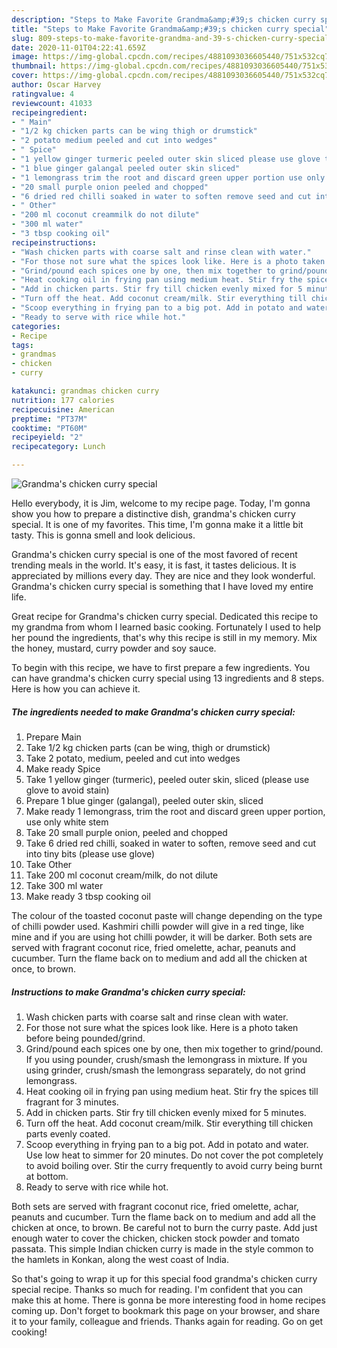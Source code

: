 ```yaml
---
description: "Steps to Make Favorite Grandma&amp;#39;s chicken curry special"
title: "Steps to Make Favorite Grandma&amp;#39;s chicken curry special"
slug: 809-steps-to-make-favorite-grandma-and-39-s-chicken-curry-special
date: 2020-11-01T04:22:41.659Z
image: https://img-global.cpcdn.com/recipes/4881093036605440/751x532cq70/grandmas-chicken-curry-special-recipe-main-photo.jpg
thumbnail: https://img-global.cpcdn.com/recipes/4881093036605440/751x532cq70/grandmas-chicken-curry-special-recipe-main-photo.jpg
cover: https://img-global.cpcdn.com/recipes/4881093036605440/751x532cq70/grandmas-chicken-curry-special-recipe-main-photo.jpg
author: Oscar Harvey
ratingvalue: 4
reviewcount: 41033
recipeingredient:
- " Main"
- "1/2 kg chicken parts can be wing thigh or drumstick"
- "2 potato medium peeled and cut into wedges"
- " Spice"
- "1 yellow ginger turmeric peeled outer skin sliced please use glove to avoid stain"
- "1 blue ginger galangal peeled outer skin sliced"
- "1 lemongrass trim the root and discard green upper portion use only white stem"
- "20 small purple onion peeled and chopped"
- "6 dried red chilli soaked in water to soften remove seed and cut into tiny bits please use glove"
- " Other"
- "200 ml coconut creammilk do not dilute"
- "300 ml water"
- "3 tbsp cooking oil"
recipeinstructions:
- "Wash chicken parts with coarse salt and rinse clean with water."
- "For those not sure what the spices look like. Here is a photo taken before being pounded/grind."
- "Grind/pound each spices one by one, then mix together to grind/pound. If you using pounder, crush/smash the lemongrass in mixture. If you using grinder, crush/smash the lemongrass separately, do not grind lemongrass."
- "Heat cooking oil in frying pan using medium heat. Stir fry the spices till fragrant for 3 minutes."
- "Add in chicken parts. Stir fry till chicken evenly mixed for 5 minutes."
- "Turn off the heat. Add coconut cream/milk. Stir everything till chicken parts evenly coated."
- "Scoop everything in frying pan to a big pot. Add in potato and water. Use low heat to simmer for 20 minutes. Do not cover the pot completely to avoid boiling over. Stir the curry frequently to avoid curry being burnt at bottom."
- "Ready to serve with rice while hot."
categories:
- Recipe
tags:
- grandmas
- chicken
- curry

katakunci: grandmas chicken curry 
nutrition: 177 calories
recipecuisine: American
preptime: "PT37M"
cooktime: "PT60M"
recipeyield: "2"
recipecategory: Lunch

---
```



![Grandma&#39;s chicken curry special](https://img-global.cpcdn.com/recipes/4881093036605440/751x532cq70/grandmas-chicken-curry-special-recipe-main-photo.jpg)

Hello everybody, it is Jim, welcome to my recipe page. Today, I'm gonna show you how to prepare a distinctive dish, grandma&#39;s chicken curry special. It is one of my favorites. This time, I'm gonna make it a little bit tasty. This is gonna smell and look delicious.

Grandma&#39;s chicken curry special is one of the most favored of recent trending meals in the world. It's easy, it is fast, it tastes delicious. It is appreciated by millions every day. They are nice and they look wonderful. Grandma&#39;s chicken curry special is something that I have loved my entire life.

Great recipe for Grandma&#39;s chicken curry special. Dedicated this recipe to my grandma from whom I learned basic cooking. Fortunately I used to help her pound the ingredients, that&#39;s why this recipe is still in my memory. Mix the honey, mustard, curry powder and soy sauce.


To begin with this recipe, we have to first prepare a few ingredients. You can have grandma&#39;s chicken curry special using 13 ingredients and 8 steps. Here is how you can achieve it.

<!--inarticleads1-->

##### The ingredients needed to make Grandma&#39;s chicken curry special:

1. Prepare  Main
1. Take 1/2 kg chicken parts (can be wing, thigh or drumstick)
1. Take 2 potato, medium, peeled and cut into wedges
1. Make ready  Spice
1. Take 1 yellow ginger (turmeric), peeled outer skin, sliced (please use glove to avoid stain)
1. Prepare 1 blue ginger (galangal), peeled outer skin, sliced
1. Make ready 1 lemongrass, trim the root and discard green upper portion, use only white stem
1. Take 20 small purple onion, peeled and chopped
1. Take 6 dried red chilli, soaked in water to soften, remove seed and cut into tiny bits (please use glove)
1. Take  Other
1. Take 200 ml coconut cream/milk, do not dilute
1. Take 300 ml water
1. Make ready 3 tbsp cooking oil


The colour of the toasted coconut paste will change depending on the type of chilli powder used. Kashmiri chilli powder will give in a red tinge, like mine and if you are using hot chilli powder, it will be darker. Both sets are served with fragrant coconut rice, fried omelette, achar, peanuts and cucumber. Turn the flame back on to medium and add all the chicken at once, to brown. 

<!--inarticleads2-->

##### Instructions to make Grandma&#39;s chicken curry special:

1. Wash chicken parts with coarse salt and rinse clean with water.
1. For those not sure what the spices look like. Here is a photo taken before being pounded/grind.
1. Grind/pound each spices one by one, then mix together to grind/pound. If you using pounder, crush/smash the lemongrass in mixture. If you using grinder, crush/smash the lemongrass separately, do not grind lemongrass.
1. Heat cooking oil in frying pan using medium heat. Stir fry the spices till fragrant for 3 minutes.
1. Add in chicken parts. Stir fry till chicken evenly mixed for 5 minutes.
1. Turn off the heat. Add coconut cream/milk. Stir everything till chicken parts evenly coated.
1. Scoop everything in frying pan to a big pot. Add in potato and water. Use low heat to simmer for 20 minutes. Do not cover the pot completely to avoid boiling over. Stir the curry frequently to avoid curry being burnt at bottom.
1. Ready to serve with rice while hot.


Both sets are served with fragrant coconut rice, fried omelette, achar, peanuts and cucumber. Turn the flame back on to medium and add all the chicken at once, to brown. Be careful not to burn the curry paste. Add just enough water to cover the chicken, chicken stock powder and tomato passata. This simple Indian chicken curry is made in the style common to the hamlets in Konkan, along the west coast of India. 

So that's going to wrap it up for this special food grandma&#39;s chicken curry special recipe. Thanks so much for reading. I'm confident that you can make this at home. There is gonna be more interesting food in home recipes coming up. Don't forget to bookmark this page on your browser, and share it to your family, colleague and friends. Thanks again for reading. Go on get cooking!
